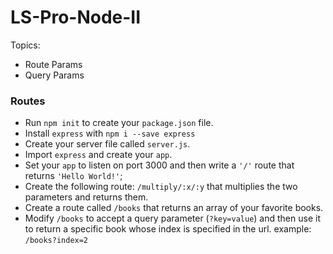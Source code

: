 # LS-Pro-Node-II

Topics:

 * Route Params
 * Query Params


### Routes

  * Run `npm init` to create your `package.json` file.
  * Install `express` with `npm i --save express`
  * Create your server file called `server.js`.
  * Import `express` and create your `app`.
  * Set your `app` to listen on port 3000 and then write a `'/'` route that returns `'Hello World!'`;
  * Create the following route: `/multiply/:x/:y` that multiplies the two parameters and returns them.
  * Create a route called `/books` that returns an array of your favorite books.
  * Modify `/books` to accept a query parameter (`?key=value`) and then use it to return a specific book whose index is specified in the url.  example: `/books?index=2`
